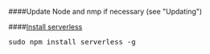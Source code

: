 ####Update Node and nmp if necessary (see "Updating")

####[Install serverless](https://blog.codeship.com/a-serverless-rest-api-in-minutes/)

<pre>
sudo npm install serverless -g
</pre>
